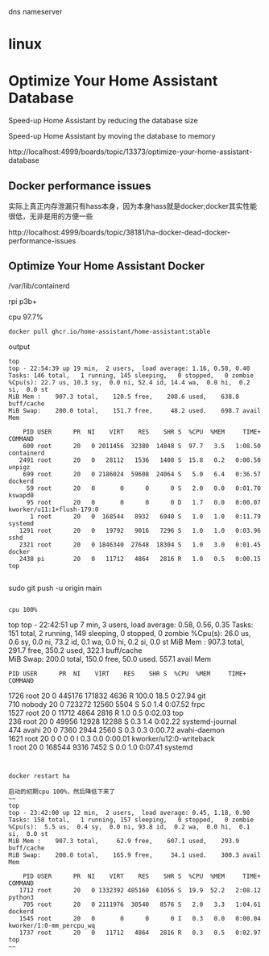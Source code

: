 dns nameserver

# linux

# Optimize Your Home Assistant Database

Speed-up Home Assistant by reducing the database size

Speed-up Home Assistant by moving the database to memory

http://localhost:4999/boards/topic/13373/optimize-your-home-assistant-database


## Docker performance issues

实际上真正内存泄漏只有hass本身，因为本身hass就是docker;docker其实性能很低，无非是用的方便一些



http://localhost:4999/boards/topic/38181/ha-docker-dead-docker-performance-issues



## Optimize Your Home Assistant Docker

/var/lib/containerd


rpi p3b+

cpu 97.7%
~~~
docker pull ghcr.io/home-assistant/home-assistant:stable

~~~
output
~~~
top
top - 22:54:39 up 19 min,  2 users,  load average: 1.16, 0.58, 0.40
Tasks: 146 total,   1 running, 145 sleeping,   0 stopped,   0 zombie
%Cpu(s): 22.7 us, 10.3 sy,  0.0 ni, 52.4 id, 14.4 wa,  0.0 hi,  0.2 si,  0.0 st 
MiB Mem :    907.3 total,    120.5 free,    208.6 used,    638.8 buff/cache     
MiB Swap:    200.0 total,    151.7 free,     48.2 used.    698.7 avail Mem 

    PID USER      PR  NI    VIRT    RES    SHR S  %CPU  %MEM     TIME+ COMMAND                                      
    600 root      20   0 2011456  32380  14848 S  97.7   3.5   1:08.50 containerd                                   
   2491 root      20   0   28112   1536   1408 S  15.8   0.2   0:00.50 unpigz                                       
    699 root      20   0 2186024  59608  24064 S   5.0   6.4   0:36.57 dockerd                                      
     59 root      20   0       0      0      0 S   2.0   0.0   0:01.70 kswapd0                                      
     95 root      20   0       0      0      0 D   1.7   0.0   0:00.07 kworker/u11:1+flush-179:0                    
      1 root      20   0  168544   8932   6940 S   1.0   1.0   0:11.79 systemd                                      
   1291 root      20   0   19792   9016   7296 S   1.0   1.0   0:03.96 sshd                                         
   2321 root      20   0 1846340  27648  18304 S   1.0   3.0   0:01.45 docker                                       
   2438 pi        20   0   11712   4864   2816 R   1.0   0.5   0:00.15 top        


~~~


sudo git push -u origin main
~~~

cpu 100%
~~~
top
top - 22:42:51 up 7 min,  3 users,  load average: 0.58, 0.56, 0.35
Tasks: 151 total,   2 running, 149 sleeping,   0 stopped,   0 zombie
%Cpu(s): 26.0 us,  0.6 sy,  0.0 ni, 73.2 id,  0.1 wa,  0.0 hi,  0.2 si,  0.0 st 
MiB Mem :    907.3 total,    291.7 free,    350.2 used,    322.1 buff/cache     
MiB Swap:    200.0 total,    150.0 free,     50.0 used.    557.1 avail Mem 

    PID USER      PR  NI    VIRT    RES    SHR S  %CPU  %MEM     TIME+ COMMAND                                      
   1726 root      20   0  445176 171832   4636 R 100.0  18.5   0:27.94 git                                          
    710 nobody    20   0  723272  12560   5504 S   5.0   1.4   0:07.52 frpc                                         
   1527 root      20   0   11712   4864   2816 R   1.0   0.5   0:02.03 top                                          
    236 root      20   0   49956  12928  12288 S   0.3   1.4   0:02.22 systemd-journal                              
    474 avahi     20   0    7360   2944   2560 S   0.3   0.3   0:00.72 avahi-daemon                                 
   1621 root      20   0       0      0      0 I   0.3   0.0   0:00.01 kworker/u12:0-writeback                      
      1 root      20   0  168544   9316   7452 S   0.0   1.0   0:07.41 systemd     
~~~


docker restart ha

启动的初期cpu 100%，然后降低下来了
~~
top
top - 23:42:00 up 12 min,  2 users,  load average: 0.45, 1.18, 0.90
Tasks: 158 total,   1 running, 157 sleeping,   0 stopped,   0 zombie
%Cpu(s):  5.5 us,  0.4 sy,  0.0 ni, 93.8 id,  0.2 wa,  0.0 hi,  0.1 si,  0.0 st 
MiB Mem :    907.3 total,     62.9 free,    607.1 used,    293.9 buff/cache     
MiB Swap:    200.0 total,    165.9 free,     34.1 used.    300.3 avail Mem 

    PID USER      PR  NI    VIRT    RES    SHR S  %CPU  %MEM     TIME+ COMMAND                                      
   1712 root      20   0 1332392 485160  61056 S  19.9  52.2   2:08.12 python3                                      
    705 root      20   0 2111976  30540   8576 S   2.0   3.3   1:04.61 dockerd                                      
   1545 root      20   0       0      0      0 I   0.3   0.0   0:00.04 kworker/1:0-mm_percpu_wq                     
   1737 root      20   0   11712   4864   2816 R   0.3   0.5   0:02.97 top                      
~~